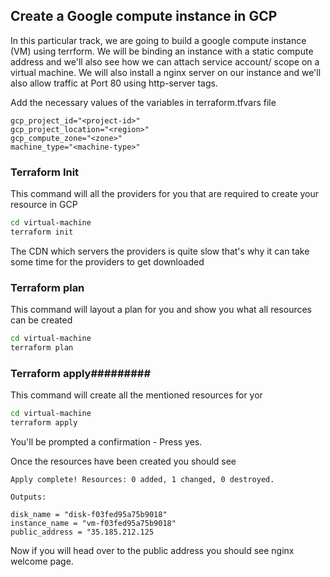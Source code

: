 ## Create a Google compute instance in GCP

In this particular track, we are going to build a google compute instance (VM) using terrform.
We will be binding an instance with a static compute address and we'll also see how we can
attach service account/ scope on a virtual machine. We will also install a nginx server on our instance and we'll also allow traffic at Port 80 using http-server tags.


Add the necessary values of the variables in terraform.tfvars file

```
gcp_project_id="<project-id>"
gcp_project_location="<region>"
gcp_compute_zone="<zone>"
machine_type="<machine-type>"
```

### Terraform Init

This command will all the providers for you that are required to create your resource in GCP

```bash
cd virtual-machine
terraform init
```

The CDN which servers the providers is quite slow that's why it can take some time for the providers to get downloaded

### Terraform plan

This command will layout a plan for you and show you what all resources can be created

```bash
cd virtual-machine
terraform plan
```

### Terraform apply#########

This command will create all the mentioned resources for yor

```bash
cd virtual-machine
terraform apply
```

You'll be prompted a confirmation - Press yes.

Once the resources have been created you should see

```
Apply complete! Resources: 0 added, 1 changed, 0 destroyed.

Outputs:

disk_name = "disk-f03fed95a75b9018"
instance_name = "vm-f03fed95a75b9018"
public_address = "35.185.212.125
```

Now if you will head over to the public address you should see nginx welcome page.
